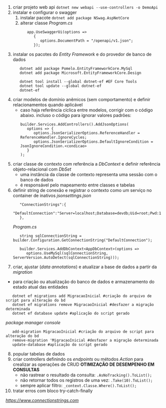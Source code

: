 1. criar projeto web api
   ```dotnet new webapi --use-controllers -o DemoApi```  
2. instalar e configurar o swagger
   1. instalar pacote
      ```dotnet add package NSwag.AspNetCore```
   2. alterar classe *Program.cs*
      ```
         app.UseSwaggerUi(options =>
            {
               options.DocumentPath = "/openapi/v1.json";
            });
      ```
3. instalar os pacotes do *Entity Framework* e do provedor de banco de dados
      ```
         dotnet add package Pomelo.EntityFrameworkCore.MySql
         dotnet add package Microsoft.EntityFrameworkCore.Design

         dotnet tool install --global dotnet-ef #EF Core Tools
         dotnet tool update --global dotnet-ef
         dotnet-ef
      ``` 
4. criar modelos de domínio anêmicos (sem comportamento) e definir relacionamentos quando aplicável
   - caso haja referência cíclica entre modelos, corrigir com o código abaixo. incluso o código para ignorar valores padrões:
      ```
      builder.Services.AddControllers().AddJsonOptions(
         options => {
            options.JsonSerializerOptions.ReferenceHandler = ReferenceHandler.IgnoreCycles;
            options.JsonSerializerOptions.DefaultIgnoreCondition = JsonIgnoreCondition.<condicao>
         }
      );
      ```
5. criar classe de contexto com referência a *DbContext* e definir referência objeto-relacional com *DbSet*
   - uma instância da classe de contexto representa uma sessão com o banco de dados
   - é responsável pelo mapeamento entre classes e tabelas
6. definir string de conexão e registrar o contexto como um serviço no container de inativos
   *jsonsettings.json*
   ```
      "ConnectionStrings":{
         "DefaultConnection":"Server=localhost;Database=devdb;Uid=root;Pwd:1234"
      },
   ```
   *Program.cs*
   ```
      string sqlConnectionString = builder.Configuration.GetConnectionString("DefaultConnection");

      builder.Services.AddDbContext<AppDbContext>(options =>
         options.UseMySql(sqlConnectionString, ServerVersion.AutoDetect(sqlConnectionString)));
   ```
7.  criar, ajustar (*data annotations*) e atualizar a base de dados a partir da *migration*
   - para criação ou atualização do banco de dados e armazenamento do estado atual das entidades
   ```
      dotnet ef migrations add MigracaoInicial #criação do arquivo de script para alteração do bd
      dotnet ef migrations remove MigracaoInicial #desfazer a migração determinada
      dotnet ef database update #aplicação do script gerado
   ```
   *package manager console*
   ```
      add-migration MigracaoInicial #criação do arquivo de script para alteração do bd
      remove-migration 'MigracaoInicial #desfazer a migração determinada
      update-database #aplicação do script gerado
   ```
8. popular tabelas de dados
9. criar controllers definindo os *endpoints* ou métodos *Action* para crealizar as operações de CRUD
   **OTIMIZAÇÃO DE DESEMPENHO EM CONSULTAS**
   - não rastrear o resultado da consulta: ```.AsNoTracking().ToList();```
   - não retornar todos os registros de uma vez: ```.Take(10).ToList();```
   - sempre aplicar filtro: ```_context.Classe.Where().ToList();```
10. tratar erros com bloco try-catch-finally


*https://www.connectionstrings.com*